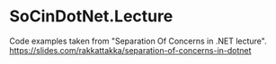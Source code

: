 # SoCinDotNet.Lecture
Code examples taken from "Separation Of Concerns in .NET lecture". https://slides.com/rakkattakka/separation-of-concerns-in-dotnet
